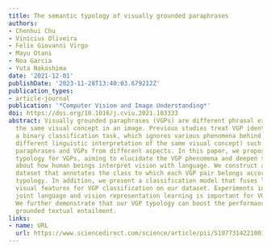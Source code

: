 ```yaml
---
title: The semantic typology of visually grounded paraphrases
authors:
- Chenhui Chu
- Vinicius Oliveira
- Felix Giovanni Virgo
- Mayu Otani
- Noa Garcia
- Yuta Nakashima
date: '2021-12-01'
publishDate: '2023-11-28T13:40:03.679212Z'
publication_types:
- article-journal
publication: '*Computer Vision and Image Understanding*'
doi: https://doi.org/10.1016/j.cviu.2021.103333
abstract: Visually grounded paraphrases (VGPs) are different phrasal expressions describing
  the same visual concept in an image. Previous studies treat VGP identification as
  a binary classification task, which ignores various phenomena behind VGPs (i.e.,
  different linguistic interpretation of the same visual concept) such as linguistic
  paraphrases and VGPs from different aspects. In this paper, we propose semantic
  typology for VGPs, aiming to elucidate the VGP phenomena and deepen the understanding
  about how human beings interpret vision with language. We construct a large VGP
  dataset that annotates the class to which each VGP pair belongs according to our
  typology. In addition, we present a classification model that fuses language and
  visual features for VGP classification on our dataset. Experiments indicate that
  joint language and vision representation learning is important for VGP classification.
  We further demonstrate that our VGP typology can boost the performance of visually
  grounded textual entailment.
links:
- name: URL
  url: https://www.sciencedirect.com/science/article/pii/S1077314221001697
---
```

